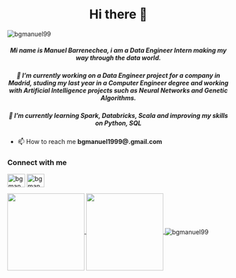 <h1 align="center">Hi there 👋</h1>
<p align="left"><img src="https://komarev.com/ghpvc/?username=bgmanuel99&label=Profile%20views&color=0e75b6&style=flat" alt="bgmanuel99" /></p>
<h5 align="center">Mi name is Manuel Barrenechea, i am a Data Engineer Intern making my way through the data world.</h5>
<h5 align="center">🔭 I’m currently working on a Data Engineer project for a company in Madrid, studing my last year in a Computer Engineer degree and working with Artificial Intelligence projects such as Neural Networks and Genetic Algorithms.</h5>
<h5 align="center">🌱 I’m currently learning Spark, Databricks, Scala and improving my skills on Python, SQL </h5>

- 📫 How to reach me **bgmanuel1999@.gmail.com**

<h3 align="left">Connect with me</h3>
<p align="left">
<a href="https://twitter.com/bgmanu99" target="blank"><img align="center" src="https://cdn.jsdelivr.net/npm/simple-icons@3.0.1/icons/twitter.svg" alt="bgmanuel99" height="30" width="40" /></a>
<a href="https://www.linkedin.com/in/mbg99" target="blank"><img align="center" src="https://cdn.jsdelivr.net/npm/simple-icons@3.0.1/icons/linkedin.svg" alt="bgmanuel99" height="30" width="40" /></a>
</p>

<a href="https://github.com/anuraghazra/github-readme-stats">
  <img align=center height=175 src="https://github-readme-stats.vercel.app/api/top-langs/?username=bgmanuel99&layout=compact">
</a>
<a href="https://github.com/anuraghazra/github-readme-stats">
  <img align=center height=175 src="https://github-readme-stats.vercel.app/api?username=bgmanuel99&show_icons=true&theme=tokyonight" />
</a>
<img align="center" src="https://github-readme-streak-stats.herokuapp.com/?user=bgmanuel99&" alt="bgmanuel99" />

<!--
**bgmanuel99/bgmanuel99** is a ✨ _special_ ✨ repository because its `README.md` (this file) appears on your GitHub profile.

Here are some ideas to get you started:

- 🔭 I’m currently working on ...
- 🌱 I’m currently learning ...
- 👯 I’m looking to collaborate on ...
- 🤔 I’m looking for help with ...
- 💬 Ask me about ...
- 📫 How to reach me: ...
- 😄 Pronouns: ...
- ⚡ Fun fact: ...
-->
